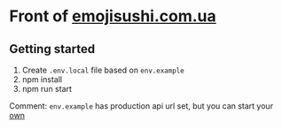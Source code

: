# Front of [emojisushi.com.ua](https://emojisushi.com.ua)

## Getting started
1. Create ```.env.local``` file based on ```env.example```
2. npm install
3. npm run start

Comment: ```env.example``` has production api url set, but you can start your [own](https://github.com/adjustmentlayer/emojisushi-backend)
